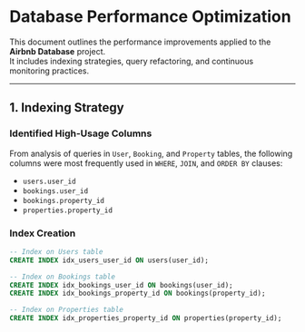 # Database Performance Optimization

This document outlines the performance improvements applied to the **Airbnb Database** project.  
It includes indexing strategies, query refactoring, and continuous monitoring practices.

---

## 1. Indexing Strategy

### Identified High-Usage Columns
From analysis of queries in `User`, `Booking`, and `Property` tables, the following columns were most frequently used in `WHERE`, `JOIN`, and `ORDER BY` clauses:

- `users.user_id`
- `bookings.user_id`
- `bookings.property_id`
- `properties.property_id`

### Index Creation
```sql
-- Index on Users table
CREATE INDEX idx_users_user_id ON users(user_id);

-- Index on Bookings table
CREATE INDEX idx_bookings_user_id ON bookings(user_id);
CREATE INDEX idx_bookings_property_id ON bookings(property_id);

-- Index on Properties table
CREATE INDEX idx_properties_property_id ON properties(property_id);
